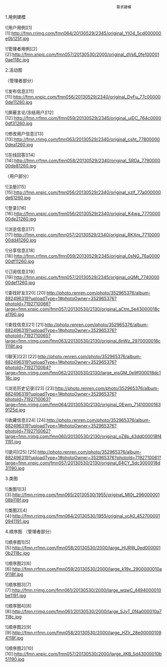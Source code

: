                                                       需求建模

1.用例建模

![用户用例][1]
[1]:http://fmn.rrimg.com/fmn064/20130529/2345/original_YlO4_5cd000000e0b125f.jpg

![管理者用例][2]
[2]:http://fmn.xnpic.com/fmn057/20130530/2000/original_dVs6_0fe1000010ae118c.jpg

2.活动图

（管理者部分）

![发布信息][11]
[11]:http://fmn.xnpic.com/fmn056/20130529/2340/original_DyFu_77c000000de11260.jpg


![屏蔽言论/冻结用户][12]
[12]:http://fmn.rrfmn.com/fmn059/20130529/2345/original_ujDC_764c00000df31260.jpg

![修改用户信息][13]
[13]:http://fmn.rrimg.com/fmn063/20130529/2340/original_csht_778000000dea1260.jpg

![在线回答][14]
[14]:http://fmn.rrfmn.com/fmn058/20130529/2340/original_SRDa_779000000de81260.jpg

（用户部分）

![注册][15]
[15]:http://fmn.xnpic.com/fmn056/20130529/2340/original_xzlf_77a000000de61260.jpg

![登录][16]
[16]:http://fmn.xnpic.com/fmn056/20130529/2340/original_K4wa_777000000de21260.jpg

![浏览信息][17]
[17]:http://fmn.xnpic.com/fmn057/20130529/2340/original_RKXm_771000000dd41260.jpg

![分享信息][18]
[18]:http://fmn.rrfmn.com/fmn059/20130529/2345/original_0sNG_76a000000df11260.jpg

![订阅信息][19]
[19]:http://fmn.xnpic.com/fmn057/20130529/2345/original_oQMt_774000000def1260.jpg

![查找好友][20]
[20]:http://photo.renren.com/photo/352965376/album-882496319?uploadType=1#photoOwner=352965376?photoId=7192710066?large=fmn.xnpic.com/fmn057/20130530/2130/original_aCtm_5e43000018ca1190.jpg

![查找信息][21]
[21]:http://photo.renren.com/photo/352965376/album-882496319?uploadType=1#photoOwner=352965376?photoId=7192710065?large=fmn.rrimg.com/fmn063/20130530/2130/original_6nWz_2970000018c1118f.jpg

![聊天][22]
[22]:http://photo.renren.com/photo/352965376/album-882496319?uploadType=1#photoOwner=352965376?photoId=7192710064?large=fmn.rrimg.com/fmn062/20130530/2130/large_msGM_0e9f000018dc118c.jpg

![浏览历史记录][23]
[23]:http://photo.renren.com/photo/352965376/album-882496319?uploadType=1#photoOwner=352965376?photoId=7192710063?large=fmn.rrimg.com/fmn064/20130530/2130/original_OEwm_714100001639125d.jpg

![收藏信息][24]
[24]:http://photo.renren.com/photo/352965376/album-882496319?uploadType=1#photoOwner=352965376?photoId=7192710062?large=fmn.rrimg.com/fmn060/20130530/2130/original_oZ8p_43dd000018f41191.jpg

![提问][25]
[25]:http://photo.renren.com/photo/352965376/album-882496319?uploadType=1#photoOwner=352965376?photoId=7192710061?large=fmn.xnpic.com/fmn057/20130530/2130/original_64CY_5dc3000018d31190.jpg

3.类图

![类图1][3]
[3]:http://fmn.rrimg.com/fmn065/20130530/1955/original_Ml0t_29600000108b118f.jpg

![类图2][4]
[4]:http://fmn.rrimg.com/fmn064/20130530/1955/original_ycA0_4527000010941191.jpg

4.顺序图
（管理者部分）

![顺序图1][5]
[5]:http://fmn.rrfmn.com/fmn058/20130530/2000/large_HURW_0ed0000010b2118c.jpg

![顺序图2][6]
[6]:http://fmn.rrfmn.com/fmn059/20130530/2000/large_k19x_2900000010a9118f.jpg

![顺序图3][7]
[7]:http://fmn.rrimg.com/fmn061/20130530/2000/large_wqwC_4494000010be1191.jpg

![顺序图4][8]
[8]:http://fmn.rrimg.com/fmn061/20130530/2000/large_5JvT_0f4a000010a7118c.jpg

![顺序图2][9]
[9]:http://fmn.rrfmn.com/fmn058/20130530/2000/large_HZIr_28e000001094118f.jpg

![顺序图2][10]
[10]:http://fmn.xnpic.com/fmn057/20130530/2000/large_ilKB_5d43000010b51190.jpg


